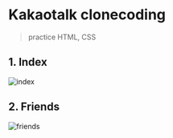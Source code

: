 # Kakaotalk clonecoding

> practice HTML, CSS

## 1. Index

![index](https://user-images.githubusercontent.com/74194550/122682664-d4c96480-d235-11eb-9a4b-54590908b629.png)

## 2. Friends

![friends](https://user-images.githubusercontent.com/74194550/122682674-e4e14400-d235-11eb-9d52-29cfd943d636.png)
